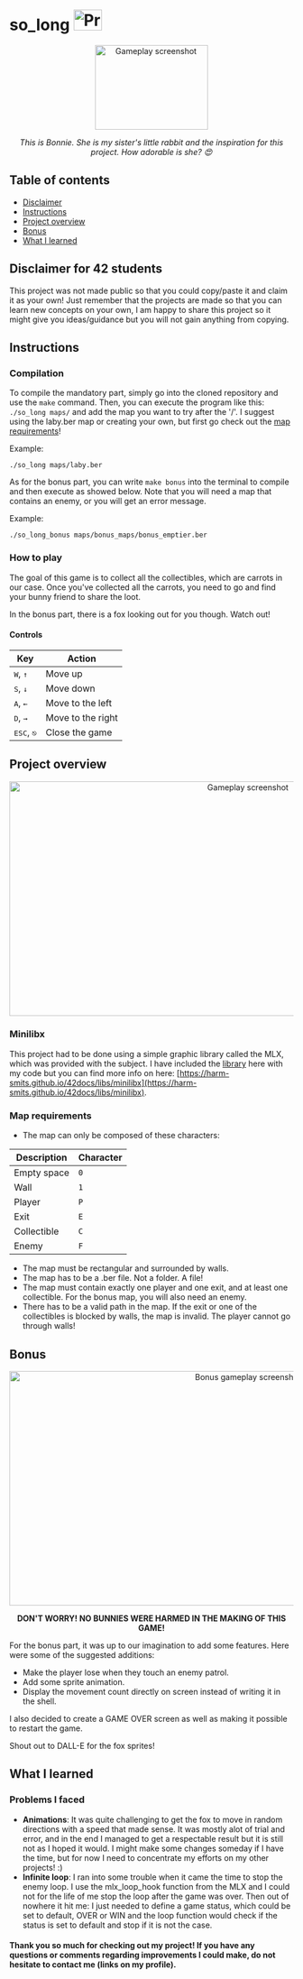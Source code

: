 # so_long <img src="https://user-images.githubusercontent.com/101518532/235779896-b6c8680e-22e2-485c-ad04-88c1ce38c0a3.png" alt="Project note" width="50" height="37">

<div align="center">
<img src="https://user-images.githubusercontent.com/101518532/232920360-1a51d988-3b3f-4f54-b361-1b8a80a572a7.jpg" alt="Gameplay screenshot" width="200" height="150">
<p><em>This is Bonnie. She is my sister's little rabbit and the inspiration for this project. How adorable is she? 😍</em></p>
</div>

## Table of contents
* [Disclaimer](#disclaimer-for-42-students)
* [Instructions](#instructions)
* [Project overview](#project-overview)
* [Bonus](#bonus)
* [What I learned](#what-i-learned)

## Disclaimer for 42 students
This project was not made public so that you could copy/paste it and claim it as your own! Just remember that the projects are made so that you can learn new concepts on your own, I am happy to share this project so it might give you ideas/guidance but you will not gain anything from copying. 

## Instructions
### Compilation
To compile the mandatory part, simply go into the cloned repository and use the <code>make</code> command. Then, you can execute the program like this: <code>./so_long maps/</code> and add the map you want to try after the '/'. I suggest using the laby.ber map or creating your own, but first go check out the [map requirements](#map-requirements)!

Example:
```
./so_long maps/laby.ber
```
As for the bonus part, you can write <code>make bonus</code> into the terminal to compile and then execute as showed below. Note that you will need a map that contains an enemy, or you will get an error message.

Example:
```
./so_long_bonus maps/bonus_maps/bonus_emptier.ber
```

### How to play
<p>The goal of this game is to collect all the collectibles, which are carrots in our case. Once you've collected all the carrots, you need to go and find your bunny friend to share the loot.</p>
<p>In the bonus part, there is a fox looking out for you though. Watch out!</p>

#### Controls
| Key | Action |
|---|---|
| <kbd>W</kbd>, <kbd>↑</kbd>| Move up |
| <kbd>S</kbd>, <kbd>↓</kbd>| Move down |
| <kbd>A</kbd>, <kbd>←</kbd>| Move to the left |
| <kbd>D</kbd>, <kbd>→</kbd>| Move to the right |
| <kbd>ESC</kbd>, `⎋`| Close the game |

## Project overview
<div align="center">
<img src="https://user-images.githubusercontent.com/101518532/235535445-db7cb863-fd05-439b-af49-a259f1343cac.gif" alt="Gameplay screenshot" width="830" height="416">
</div>

### Minilibx
This project had to be done using a simple graphic library called the MLX, which was provided with the subject. I have included the [library](https://github.com/42Paris/minilibx-linux) here with my code but you can find more info on here: [https://harm-smits.github.io/42docs/libs/minilibx](https://harm-smits.github.io/42docs/libs/minilibx).

### Map requirements
* The map can only be composed of these characters:

| Description | Character|
|--|--|
| Empty space | `0` |
| Wall | `1` |
| Player | `P` |
| Exit | `E` |
| Collectible | `C` |
| Enemy | `F` |

* The map must be rectangular and surrounded by walls.
* The map has to be a .ber file. Not a folder. A file!
* The map must contain exactly one player and one exit, and at least one collectible. For the bonus map, you will also need an enemy.
* There has to be a valid path in the map. If the exit or one of the collectibles is blocked by walls, the map is invalid. The player cannot go through walls!

## Bonus
<div align="center">
<img src="https://user-images.githubusercontent.com/101518532/235703038-8d4188d5-e9d7-4f3b-9892-e8e519673f91.gif" alt="Bonus gameplay screenshot" width="830" height="416">
<p><b>DON'T WORRY! NO BUNNIES WERE HARMED IN THE MAKING OF THIS GAME!</b></p>
</div>

For the bonus part, it was up to our imagination to add some features. Here were some of the suggested additions:

* Make the player lose when they touch an enemy patrol.
* Add some sprite animation.
* Display the movement count directly on screen instead of writing it in the shell.

I also decided to create a GAME OVER screen as well as making it possible to restart the game.

Shout out to DALL-E for the fox sprites!

## What I learned
### Problems I faced
* **Animations**: It was quite challenging to get the fox to move in random directions with a speed that made sense. It was mostly alot of trial and error, and in the end I managed to get a respectable result but it is still not as I hoped it would. I might make some changes someday if I have the time, but for now I need to concentrate my efforts on my other projects! :)
* **Infinite loop**: I ran into some trouble when it came the time to stop the enemy loop. I use the mlx_loop_hook function from the MLX and I could not for the life of me stop the loop after the game was over. Then out of nowhere it hit me: I just needed to define a game status, which could be set to default, OVER or WIN and the loop function would check if the status is set to default and stop if it is not the case. 

#### Thank you so much for checking out my project! If you have any questions or comments regarding improvements I could make, do not hesitate to contact me (links on my profile).
